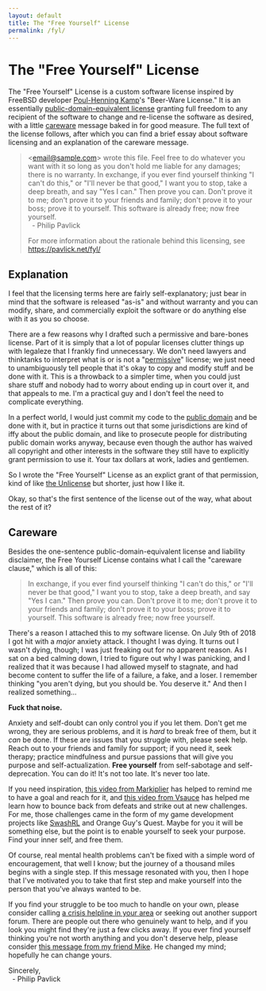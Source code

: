```yaml
---
layout: default
title: The "Free Yourself" License
permalink: /fyl/
---
```


The "Free Yourself" License
===========================

The "Free Yourself" License is a custom software license inspired by FreeBSD
developer [Poul-Henning Kamp][phk]'s "Beer-Ware License."  It is an
essentially [public-domain-equivalent license][pde license] granting full
freedom to any recipient of the software to change and re-license the software
as desired, with a little [careware][careware] message baked in for good
measure.  The full text of the license follows, after which you can find a
brief essay about software licensing and an explanation of the careware
message.

> &lt;email@sample.com&gt; wrote this file.  Feel free to do whatever
> you want with it so long as you don't hold me liable for any damages;
> there is no warranty.  In exchange, if you ever find yourself thinking
> "I can't do this," or "I'll never be that good," I want you to stop,
> take a deep breath, and say "Yes I can."  Then prove you can.  Don't
> prove it to me; don't prove it to your friends and family; don't prove
> it to your boss; prove it to yourself.  This software is already free;
> now free yourself.  
> &nbsp;&nbsp;- Philip Pavlick
> 
> For more information about the rationale behind this licensing, see
> https://pavlick.net/fyl/

Explanation
-----------

I feel that the licensing terms here are fairly self-explanatory; just
bear in mind that the software is released "as-is" and without
warranty and you can modify, share, and commercially exploit the
software or do anything else with it as you so choose.

There are a few reasons why I drafted such a permissive and bare-bones
license.  Part of it is simply that a lot of popular licenses clutter
things up with legaleze that I frankly find unnecessary.  We don't
need lawyers and thinktanks to interpret what is or is not a
"[permissive][permissive license]" license; we just need to unambiguously
tell people that it's okay to copy and modify stuff and be done with it.
This is a throwback to a simpler time, when you could just share stuff
and nobody had to worry about ending up in court over it, and that
appeals to me.  I'm a practical guy and I don't feel the need to
complicate everything.

In a perfect world, I would just commit my code to the
[public domain][public domain] and be done with it, but in practice it turns
out that some jurisdictions are kind of iffy about the public domain, and like
to prosecute people for distributing public domain works anyway,
because even though the author has waived all copyright and other
interests in the software they still have to explicitly grant
permission to use it.  Your tax dollars at work, ladies and gentlemen.

So I wrote the "Free Yourself" License as an explict grant of that
permission, kind of like [the Unlicense][Unlicense]
but shorter, just how I like it.

Okay, so that's the first sentence of the license out of the way, what
about the rest of it?

Careware
--------

Besides the one-sentence public-domain-equivalent license and
liability disclaimer, the Free Yourself License contains what I call
the "careware clause," which is all of this:

> In exchange, if you ever find yourself thinking "I can't do this," or
> "I'll never be that good," I want you to stop, take a deep breath, and
> say "Yes I can."  Then prove you can.  Don't prove it to me; don't
> prove it to your friends and family; don't prove it to your boss;
> prove it to yourself.  This software is already free; now free
> yourself.

There's a reason I attached this to my software license.  On July 9th
of 2018 I got hit with a _major_ anxiety attack.  I thought I
was dying.  It turns out I wasn't dying, though; I was just freaking
out for no apparent reason.  As I sat on a bed calming down, I tried
to figure out why I was panicking, and I realized that it was because
I had allowed myself to stagnate, and had become content to suffer the
life of a failure, a fake, and a loser.  I remember thinking "you
aren't dying, but you should be.  You deserve it."  And then I
realized something...

**Fuck that noise.**

Anxiety and self-doubt can only control you if you let them.  Don't
get me wrong, they are serious problems, and it is _hard_ to
break free of them, but it _can_ be done.  If these are issues
that you struggle with, please seek help.  Reach out to your friends
and family for support; if you need it, seek therapy; practice
mindfulness and pursue passions that will give you purpose and
self-actualization.  **Free yourself** from self-sabotage
and self-deprecation.  You can do it!  It's not too late.  It's never
too late.

If you need inspiration, [this video from Markiplier][Markiplier] has helped
to remind me to have a goal and reach for it, and
[this video from Vsauce][Vsauce] has helped me learn how to bounce back from
defeats and strike out at new challenges.  For me, those challenges
came in the form of my game development projects like [SwashRL][SwashRL] and
Orange Guy's Quest.  Maybe for you it will be something else, but the point
is to enable yourself to seek your purpose.  Find your inner self, and free
them.

Of course, real mental health problems can't be fixed with a simple
word of encouragement, that well I know; but the journey of a thousand
miles begins with a single step.  If this message resonated with you,
then I hope that I've motivated you to take that first step and make
yourself into the person that you've always wanted to be.

If you find your struggle to be too much to handle on your own, please
consider calling [a crisis helpline in your area][helplines] or seeking out
another support forum.  There are people out there who genuinely want to help,
and if you look you might find they're just a few clicks away.  If you ever
find yourself thinking you're not worth anything and you don't deserve help,
please consider [this message from my friend Mike][Mike].  He changed my mind;
hopefully he can change yours.

Sincerely,  
&nbsp;&nbsp;- Philip Pavlick

[phk]: http://people.freebsd.org/~phk/
[pde license]: https://en.wikipedia.org/wiki/Public-domain-equivalent_license
[careware]: https://en.wikipedia.org/wiki/Careware
[permissive license]: https://en.wikipedia.org/wiki/Permissive_software_license
[public domain]: https://en.wikipedia.org/wiki/Public_domain
[Unlicense]: https://unlicense.org/

[Markiplier]: https://www.youtube.com/watch?v=Nn7d6Bnbr28&t=77
[Vsauce]: https://www.youtube.com/watch?v=qGgIC1GkBCw
[Mike]: https://www.youtube.com/watch?v=G1roCscTXjg
[helplines]: https://en.wikipedia.org/wiki/List_of_suicide_crisis_lines

[SwashRL]: https://swash.link/
